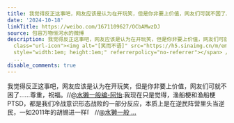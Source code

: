 ```yaml
---
title: 我觉得反正这事吧，网友应该是认为在开玩笑，但是你非要上价值，网友们可就不困了……尊重，祝福。//@水獭一般编-阿怡:我现在只是觉得，渔船梗和渔船梗PTSD，都...
date: '2024-10-18'
linkTitle: https://weibo.com/1671109627/OCbAMwzDJ
source: 包容万物恒河水的微博
description: 我觉得反正这事吧，网友应该是认为在开玩笑，但是你非要上价值，网友们可就不困了……尊重，祝福。//<a href="https://weibo.com/n/%E6%B0%B4%E7%8D%AD%E4%B8%80%E8%88%AC%E7%BC%96-%E9%98%BF%E6%80%A1">@水獭一般编-阿怡</a>:我现在只是觉得，渔船梗和渔船梗PTSD，都是我们冷战意识形态战败的一部分反应，本质上是在逆民阵营里头当逆民，一如2011年的胡锡进一样<span
  class="url-icon"><img alt="[笑而不语]" src="https://h5.sinaimg.cn/m/emoticon/icon/default/d_heiheihei-5170f2f55c.png"
  style="width:1em; height:1em;" referrerpolicy="no-referrer"></span> //<a href="https://weibo.com/n/%E6%B0%B4%E7%8D%AD%E4%B8%80%E8%88%AC%E7%BC%96-%E9%98%BF%E6%80%A1">@水獭一般
  ...
disable_comments: true
---
```

我觉得反正这事吧，网友应该是认为在开玩笑，但是你非要上价值，网友们可就不困了……尊重，祝福。//<a href="https://weibo.com/n/%E6%B0%B4%E7%8D%AD%E4%B8%80%E8%88%AC%E7%BC%96-%E9%98%BF%E6%80%A1">@水獭一般编-阿怡</a>:我现在只是觉得，渔船梗和渔船梗PTSD，都是我们冷战意识形态战败的一部分反应，本质上是在逆民阵营里头当逆民，一如2011年的胡锡进一样<span class="url-icon"><img alt="[笑而不语]" src="https://h5.sinaimg.cn/m/emoticon/icon/default/d_heiheihei-5170f2f55c.png" style="width:1em; height:1em;" referrerpolicy="no-referrer"></span> //<a href="https://weibo.com/n/%E6%B0%B4%E7%8D%AD%E4%B8%80%E8%88%AC%E7%BC%96-%E9%98%BF%E6%80%A1">@水獭一般 ...